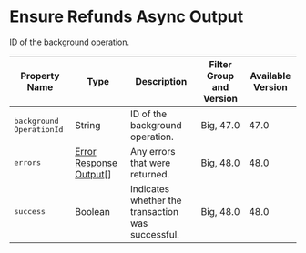 # Ensure Refunds Async Output

ID of the background operation.

| Property Name | Type | Description | Filter Group and Version | Available Version |
| --- | --- | --- | --- | --- |
| <samp class="codeph nolang">background​OperationId</samp> | String | ID of the background operation. | Big, 47.0 | 47.0 |
| <samp class="codeph nolang">errors</samp> | [Error Response Output](atlas.en-us.230.0.order_management_developer_guide.meta/order_management_developer_guide/connect_responses_error_response.htm "Error response representation")[] | Any errors that were returned. | Big, 48.0 | 48.0 |
| <samp class="codeph nolang">success</samp> | Boolean | Indicates whether the transaction was successful. | Big, 48.0 | 48.0 |